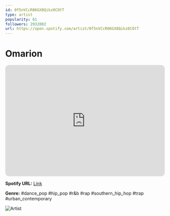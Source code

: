 ```yaml
---
id: 0f5nVCcR06GX8Qikz0COtT
type: artist
popularity: 61
followers: 2932002
url: https://open.spotify.com/artist/0f5nVCcR06GX8Qikz0COtT
---
```

# Omarion

<iframe style="border-radius:12px" src="https://open.spotify.com/embed/artist/0f5nVCcR06GX8Qikz0COtT" width="100%" height="352" frameBorder="0" allowfullscreen="" allow="autoplay; clipboard-write; encrypted-media; fullscreen; picture-in-picture" loading="lazy"></iframe>

**Spotify URL:** [Link](https://open.spotify.com/artist/0f5nVCcR06GX8Qikz0COtT)

**Genre:**  #dance_pop #hip_pop #r&b #rap #southern_hip_hop #trap #urban_contemporary

![Artist](https://i.scdn.co/image/ab6761610000e5eb7845aab7911f7e88f313ff3f)
